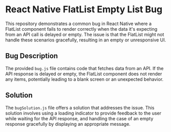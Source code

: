 # React Native FlatList Empty List Bug

This repository demonstrates a common bug in React Native where a FlatList component fails to render correctly when the data it's expecting from an API call is delayed or empty. The issue is that the FlatList might not handle these scenarios gracefully, resulting in an empty or unresponsive UI.

## Bug Description
The provided `bug.js` file contains code that fetches data from an API. If the API response is delayed or empty, the FlatList component does not render any items, potentially leading to a blank screen or an unexpected behavior.

## Solution
The `bugSolution.js` file offers a solution that addresses the issue. This solution involves using a loading indicator to provide feedback to the user while waiting for the API response, and handling the case of an empty response gracefully by displaying an appropriate message.